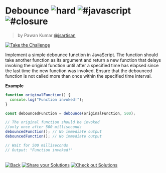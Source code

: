 <!--info-header-start--><h1>Debounce <img src="https://img.shields.io/badge/-hard-de3d37" alt="hard"/> <img src="https://img.shields.io/badge/-%23javascript-999" alt="#javascript"/> <img src="https://img.shields.io/badge/-%23closure-999" alt="#closure"/></h1><blockquote><p>by Pawan Kumar <a href="https://github.com/jsartisan" target="_blank">@jsartisan</a></p></blockquote><p><a href="https://localhost:8080/25/play" target="_blank"><img src="https://img.shields.io/badge/-Take%20the%20Challenge-3178c6?logo=typescript&logoColor=white" alt="Take the Challenge"/></a> </p><!--info-header-end-->

Implement a simple debounce function in JavaScript. The function should take another function as its argument and return a new function that delays invoking the original function until after a specified time has elapsed since the last time the new function was invoked. Ensure that the debounced function is not called more than once within the specified time interval.

**Example**
```js
function originalFunction() {
  console.log("Function invoked!");
}

const debouncedFunction = debounce(originalFunction, 500);

// The original function should be invoked 
//only once after 500 milliseconds
debouncedFunction(); // No immediate output
debouncedFunction(); // No immediate output

// Wait for 500 milliseconds
// Output: "Function invoked!"
```


<!--info-footer-start--><br><a href="../../README.md" target="_blank"><img src="https://img.shields.io/badge/-Back-grey" alt="Back"/></a> <a href="https://localhost:8080/25/answer" target="_blank"><img src="https://img.shields.io/badge/-Share%20your%20Solutions-teal" alt="Share your Solutions"/></a> <a href="https://localhost:8080/25/solutions" target="_blank"><img src="https://img.shields.io/badge/-Check%20out%20Solutions-de5a77?logo=awesome-lists&logoColor=white" alt="Check out Solutions"/></a> <!--info-footer-end-->